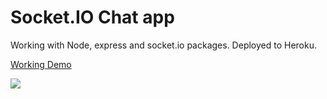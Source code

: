 # Socket.IO Chat app

Working with Node, express and socket.io packages.
Deployed to Heroku.

[Working Demo](https://chat-zxc-socketio.herokuapp.com/)

![](https://i.imgur.com/rpWGE0x.gif)

